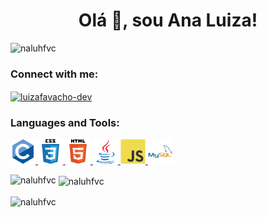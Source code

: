 <h1 align="center">Olá 👋,  sou Ana Luiza!</h1>
<p align="left"> <img src="https://komarev.com/ghpvc/?username=naluhfvc&label=Profile%20views&color=0e75b6&style=flat" alt="naluhfvc" /> </p>

<h3 align="left">Connect with me:</h3>
<p align="left">
<a href="https://linkedin.com/in/luizafavacho-dev" target="blank"><img align="center" src="https://raw.githubusercontent.com/rahuldkjain/github-profile-readme-generator/master/src/images/icons/Social/linked-in-alt.svg" alt="luizafavacho-dev" height="30" width="40" /></a>
</p>

<h3 align="left">Languages and Tools:</h3>
<p align="left"> <a href="https://www.cprogramming.com/" target="_blank" rel="noreferrer"> <img src="https://raw.githubusercontent.com/devicons/devicon/master/icons/c/c-original.svg" alt="c" width="40" height="40"/> </a> <a href="https://www.w3schools.com/css/" target="_blank" rel="noreferrer"> <img src="https://raw.githubusercontent.com/devicons/devicon/master/icons/css3/css3-original-wordmark.svg" alt="css3" width="40" height="40"/> </a> <a href="https://www.w3.org/html/" target="_blank" rel="noreferrer"> <img src="https://raw.githubusercontent.com/devicons/devicon/master/icons/html5/html5-original-wordmark.svg" alt="html5" width="40" height="40"/> </a> <a href="https://www.java.com" target="_blank" rel="noreferrer"> <img src="https://raw.githubusercontent.com/devicons/devicon/master/icons/java/java-original.svg" alt="java" width="40" height="40"/> </a> <a href="https://developer.mozilla.org/en-US/docs/Web/JavaScript" target="_blank" rel="noreferrer"> <img src="https://raw.githubusercontent.com/devicons/devicon/master/icons/javascript/javascript-original.svg" alt="javascript" width="40" height="40"/> </a> <a href="https://www.mysql.com/" target="_blank" rel="noreferrer"> <img src="https://raw.githubusercontent.com/devicons/devicon/master/icons/mysql/mysql-original-wordmark.svg" alt="mysql" width="40" height="40"/> </a> </p>

<p><img align="left" src="https://github-readme-stats.vercel.app/api/top-langs?username=naluhfvc&show_icons=true&locale=en&layout=compact" alt="naluhfvc" /></p>

<p>&nbsp;<img align="center" src="https://github-readme-stats.vercel.app/api?username=naluhfvc&show_icons=true&locale=en" alt="naluhfvc" /></p>

<p><img align="center" src="https://github-readme-streak-stats.herokuapp.com/?user=naluhfvc&" alt="naluhfvc" /></p>
